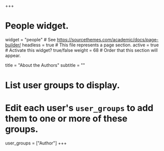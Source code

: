 +++
# People widget.
widget = "people"  # See https://sourcethemes.com/academic/docs/page-builder/
headless = true  # This file represents a page section.
active = true  # Activate this widget? true/false
weight = 68  # Order that this section will appear.

title = "About the Authors"
subtitle = ""

# List user groups to display.
#   Edit each user's `user_groups` to add them to one or more of these groups.
user_groups = ["Author"]
+++
